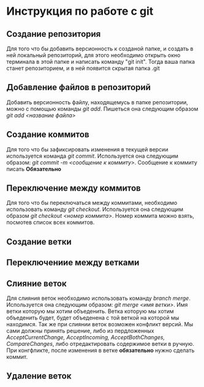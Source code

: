 # Инструкция по работе с git

## Создание репозитория
Для того что бы добавить версионность к созданой папке, и создать в ней локальный репозиторий, для этого необходимо открыть окно терминала в этой папке и написать команду "git init". Тогда ваша папка станет репозиторием, и в ней появится скрытая папка .git

## Добавление файлов в репозиторий
Добавить версионность файлу, находящемусь в папке репозитории, можно с помощью команды *git add*. Пишеться она следующим образом *git add <название файла>*

## Создание коммитов
Для того что бы зафиксировать изменения в текущей версии используется команда *git commit*. Используется она следующим образом: *git commit -m <сообщение к коммиту>*. Сообщение к коммиту писать **Обязательно**

## Переключение между коммитов
Для того что бы переключаться между коммитами, необходимо использовать команду *git checkout*. Используется она следующим образом *git checkout <номер коммита>*. Номер коммита можно взять, посмотев список всех коммитов.

## Создание ветки

## Переключениие между ветками 

## Слияние веток
Для слияния веток необходимо использовать команду *branch merge*. Используется она следующим образом: *git merge <имя ветки>*. Имя ветки которую мы хотим объеденить. Ветка которую мы хотим объеденить будет, будет объеденена с той веткой на которой мы находимся.
Так же при слиянии веток возможен конфликт версий. Мы сами должны принять решение, либо из пердложенных *AcceptCurrentChange, AcceptIncoming, AcceptBothChanges, CompareChanges*, либо отредактировать содержимое ветки в ручную. При конгфликте, после изменения в ветке **обязательно** нужно сделать коммит.

## Удаление веток